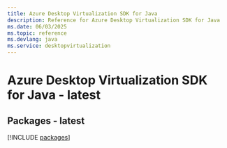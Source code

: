 ```yaml
---
title: Azure Desktop Virtualization SDK for Java
description: Reference for Azure Desktop Virtualization SDK for Java
ms.date: 06/03/2025
ms.topic: reference
ms.devlang: java
ms.service: desktopvirtualization
---
```

# Azure Desktop Virtualization SDK for Java - latest
## Packages - latest
[!INCLUDE [packages](desktop-virtualization-index.md)]